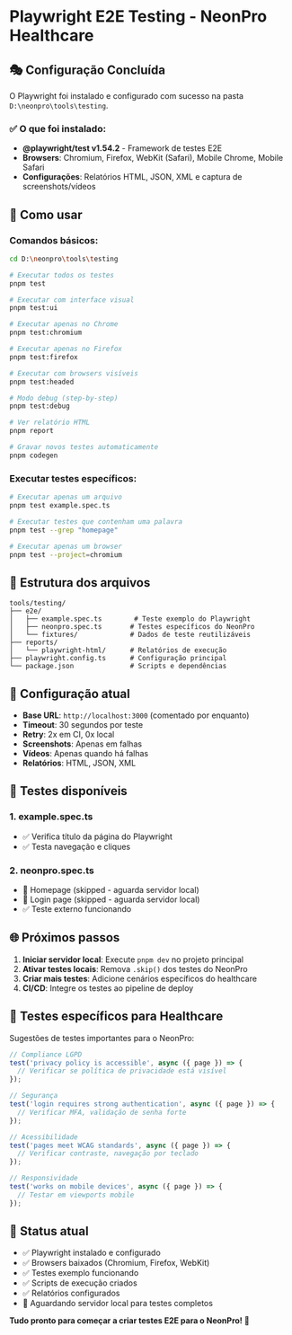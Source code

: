 # Playwright E2E Testing - NeonPro Healthcare

## 🎭 Configuração Concluída

O Playwright foi instalado e configurado com sucesso na pasta `D:\neonpro\tools\testing`.

### ✅ O que foi instalado:

- **@playwright/test v1.54.2** - Framework de testes E2E
- **Browsers**: Chromium, Firefox, WebKit (Safari), Mobile Chrome, Mobile Safari
- **Configurações**: Relatórios HTML, JSON, XML e captura de screenshots/vídeos

## 🚀 Como usar

### Comandos básicos:

```bash
cd D:\neonpro\tools\testing

# Executar todos os testes
pnpm test

# Executar com interface visual
pnpm test:ui

# Executar apenas no Chrome
pnpm test:chromium

# Executar apenas no Firefox  
pnpm test:firefox

# Executar com browsers visíveis
pnpm test:headed

# Modo debug (step-by-step)
pnpm test:debug

# Ver relatório HTML
pnpm report

# Gravar novos testes automaticamente
pnpm codegen
```

### Executar testes específicos:

```bash
# Executar apenas um arquivo
pnpm test example.spec.ts

# Executar testes que contenham uma palavra
pnpm test --grep "homepage"

# Executar apenas um browser
pnpm test --project=chromium
```

## 📁 Estrutura dos arquivos

```
tools/testing/
├── e2e/
│   ├── example.spec.ts        # Teste exemplo do Playwright
│   ├── neonpro.spec.ts       # Testes específicos do NeonPro
│   └── fixtures/             # Dados de teste reutilizáveis
├── reports/
│   └── playwright-html/      # Relatórios de execução
├── playwright.config.ts      # Configuração principal
└── package.json              # Scripts e dependências
```

## 🔧 Configuração atual

- **Base URL**: `http://localhost:3000` (comentado por enquanto)
- **Timeout**: 30 segundos por teste
- **Retry**: 2x em CI, 0x local
- **Screenshots**: Apenas em falhas
- **Vídeos**: Apenas quando há falhas
- **Relatórios**: HTML, JSON, XML

## 📝 Testes disponíveis

### 1. example.spec.ts

- ✅ Verifica título da página do Playwright
- ✅ Testa navegação e cliques

### 2. neonpro.spec.ts

- 🔄 Homepage (skipped - aguarda servidor local)
- 🔄 Login page (skipped - aguarda servidor local)
- ✅ Teste externo funcionando

## 🌐 Próximos passos

1. **Iniciar servidor local**: Execute `pnpm dev` no projeto principal
2. **Ativar testes locais**: Remova `.skip()` dos testes do NeonPro
3. **Criar mais testes**: Adicione cenários específicos do healthcare
4. **CI/CD**: Integre os testes ao pipeline de deploy

## 🏥 Testes específicos para Healthcare

Sugestões de testes importantes para o NeonPro:

```typescript
// Compliance LGPD
test('privacy policy is accessible', async ({ page }) => {
  // Verificar se política de privacidade está visível
});

// Segurança
test('login requires strong authentication', async ({ page }) => {
  // Verificar MFA, validação de senha forte
});

// Acessibilidade
test('pages meet WCAG standards', async ({ page }) => {
  // Verificar contraste, navegação por teclado
});

// Responsividade
test('works on mobile devices', async ({ page }) => {
  // Testar em viewports mobile
});
```

## 🎯 Status atual

- ✅ Playwright instalado e configurado
- ✅ Browsers baixados (Chromium, Firefox, WebKit)
- ✅ Testes exemplo funcionando
- ✅ Scripts de execução criados
- ✅ Relatórios configurados
- 🔄 Aguardando servidor local para testes completos

**Tudo pronto para começar a criar testes E2E para o NeonPro! 🚀**

